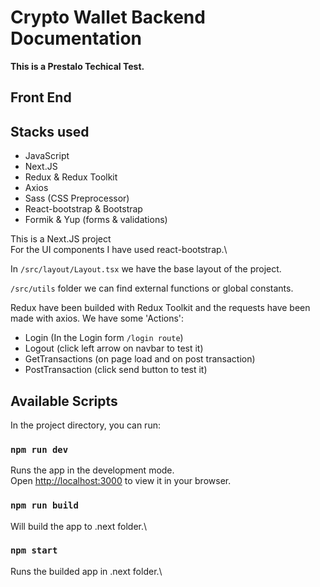 # Crypto Wallet Backend Documentation

**This is a Prestalo Techical Test.**

## Front End

## Stacks used

- JavaScript
- Next.JS
- Redux & Redux Toolkit
- Axios
- Sass (CSS Preprocessor)
- React-bootstrap & Bootstrap
- Formik & Yup (forms & validations)

This is a Next.JS project\
For the UI components I have used react-bootstrap.\

In `/src/layout/Layout.tsx` we have the base layout of the project.

`/src/utils` folder we can find external functions or global constants.

Redux have been builded with Redux Toolkit and the requests have been made with axios.
We have some 'Actions':

- Login (In the Login form `/login route`)
- Logout (click left arrow on navbar to test it)
- GetTransactions (on page load and on post transaction)
- PostTransaction (click send button to test it)

## Available Scripts

In the project directory, you can run:

### `npm run dev`

Runs the app in the development mode.\
Open [http://localhost:3000](http://localhost:3000) to view it in your browser.

### `npm run build`

Will build the app to .next folder.\

### `npm start`

Runs the builded app in .next folder.\

<!-- ### `npm test` -->
